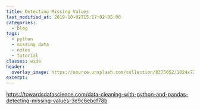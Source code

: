 ```yaml
---
title: Detecting Missing Values
last_modified_at: 2019-10-02T15:17:02-05:00
categories:
  - blog
tags:
  - python
  - missing data
  - notes
  - tutorial
classes: wide
header:
  overlay_image: https://source.unsplash.com/collection/8375052/1024x720
excerpt:
---
```

https://towardsdatascience.com/data-cleaning-with-python-and-pandas-detecting-missing-values-3e9c6ebcf78b
